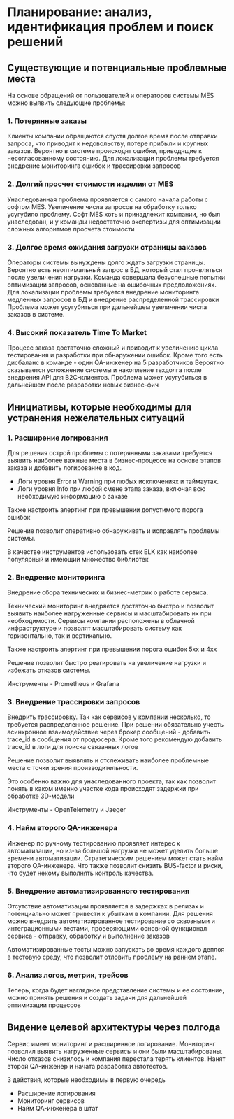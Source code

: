 # Планирование: анализ, идентификация проблем и поиск решений

## Существующие и потенциальные проблемные места

На основе обращений от пользователей и операторов системы MES можно выявить следующие проблемы:

### 1. Потерянные заказы

Клиенты компании обращаются спустя долгое время после отправки запроса, что приводит к недовольству, потере прибыли и крупных заказов.
Вероятно в системе происходят ошибки, приводящие к несогласованному состоянию.
Для локализации проблемы требуется внедрение мониторинга ошибок и трассировки запросов

### 2. Долгий просчет стоимости изделия от MES

Унаследованная проблема проявляется с самого начала работы с софтом MES.
Увеличение числа запросов на обработку только усугубило проблему.
Софт MES хоть и принадлежит компании, но был унаследован, и у команды недостаточно экспертизы для оптимизации сложных алгоритмов просчета стоимости

### 3. Долгое время ожидания загрузки страницы заказов

Операторы системы вынуждены долго ждать загрузки страницы.
Вероятно есть неоптимальный запрос в БД, который стал проявляться после увеличения нагрузки.
Команда совершала безуспешные попытки оптимизации запросов, основанные на ошибочных предположениях.
Для локализации проблемы требуется внедрение мониторинга медленных запросов в БД и внедрение распределенной трассировки
Проблема может усугубиться при дальнейшем увеличении числа заказов в системе.

### 4. Высокий показатель Time To Market

Процесс заказа достаточно сложный и приводит к увеличению цикла тестирования и разработки при обнаружении ошибок.
Кроме того есть дисбаланс в команде - один QA-инженер на 5 разработчиков
Вероятно сказывается усложнение системы и накопление техдолга после внедрения API для B2C-клиентов.
Проблема может усугубиться в дальнейшем после разработки новых бизнес-фич


## Инициативы, которые необходимы для устранения нежелательных ситуаций

### 1. Расширение логирования

Для решения острой проблемы с потерянными заказами требуется выявить наиболее важные места в бизнес-процессе на основе этапов заказа и добавить логирование в код.

- Логи уровня Error и Warning при любых исключениях и таймаутах.
- Логи уровня Info при любой смене этапа заказа, включая всю необходимую информацию о заказе

Также настроить алертинг при превышении допустимого порога ошибок

Решение позволит оперативно обнаруживать и исправлять проблемы системы.

В качестве инструментов использовать стек ELK как наиболее популярный и имеющий множество библиотек

### 2. Внедрение мониторинга

Внедрение сбора технических и бизнес-метрик о работе сервиса.

Технический мониторинг внедряется достаточно быстро и позволит выявить наиболее нагруженные сервисы и масштабировать их при необходимости.
Сервисы компании расположены в облачной инфраструктуре и позволят масштабировать систему как горизонтально, так и вертикально.

Также настроить алертинг при превышении порога ошибок 5xx и 4xx

Решение позволит быстро реагировать на увеличение нагрузки и избежать отказов системы.

Инструменты - Prometheus и Grafana

### 3. Внедрение трассировки запросов

Внедрить трассировку. Так как сервисов у компании несколько, то требуется распределенное решение.
При решении обязательно учесть асинхронное взаимодействие через брокер сообщений - добавить trace_id в сообщения от продюсера.
Кроме того рекомендую добавить trace_id в логи для поиска связанных логов

Решение позволит выявлять и отслеживать наиболее проблемные места с точки зрения производительности.

Это особенно важно для унаследованного проекта, так как позволит понять в каком именно участке кода происходят задержки при обработке 3D-модели

Инструменты - OpenTelemetry и Jaeger

### 4. Найм второго QA-инженера

Инженер по ручному тестированию проявляет интерес к автоматизации, но из-за большой нагрузки не может уделить больше времени автоматизации.
Стратегическим решением может стать найм второго QA-инженера. Что также позволит снизить BUS-factor и риски, что будет некому выполнять контроль качества.

### 5. Внедрение автоматизированного тестирования

Отсутствие автоматизации проявляется в задержках в релизах и потенциально может привести к убыткам в компании.
Для решения можно внедрить автоматизированное тестирование со сквозными и интеграционными тестами, проверяющими основной функционал сервиса - отправку, обработку и выполнение заказов

Автоматизированные тесты можно запускать во время каждого деплоя в тестовую среду, что позволит отловить проблему на раннем этапе.

### 6. Анализ логов, метрик, трейсов

Теперь, когда будет наглядное представление системы и ее состояние, можно принять решения и создать задачи для дальнейшей оптимизации процессов


## Видение целевой архитектуры через полгода

Сервис имеет мониторинг и расширенное логирование.
Мониторинг позволил выявить нагруженные сервисы и они были масштабированы.
Число отказов снизилось и компания перестала терять клиентов.
Нанят второй QA-инженер и начата разработка автотестов.

3 действия, которые необходимы в первую очередь
- Расширение логирования
- Мониторинг сервисов
- Найм QA-инженера в штат
